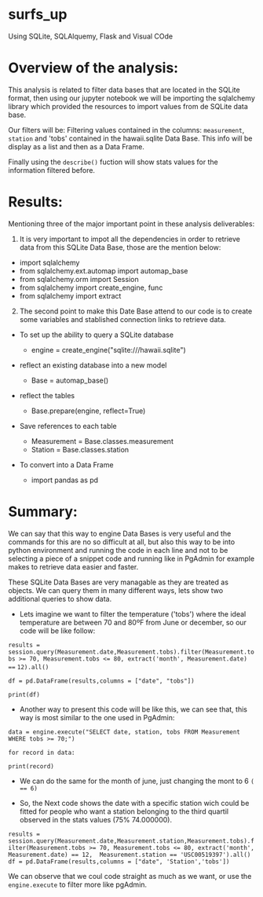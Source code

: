 # surfs_up
Using SQLite, SQLAlquemy, Flask and Visual COde

# Overview of the analysis:
This analysis is related to filter data bases that are located in the SQLite format, then using our jupyter notebook we will be importing the sqlalchemy library which provided the resources to import values from de SQLite data base.

Our filters will be: Filtering values contained in the columns: `measurement`, `station` and 'tobs' contained in the hawaii.sqlite Data Base.
This info will be display as a list and then as a Data Frame.

Finally using the `describe()` fuction will show stats values for the information filtered before.

# Results: 
Mentioning three of the major important point in these analysis deliverables:
1. It is very important to impot all the dependencies in order to retrieve data from this SQLite Data Base, those are the mention below:
  + import sqlalchemy
  + from sqlalchemy.ext.automap import automap_base
  + from sqlalchemy.orm import Session
  + from sqlalchemy import create_engine, func
  + from sqlalchemy import extract

2. The second point to make this Date Base attend to our code is to create some variables and stablished connection links to retrieve data.

- To set up the ability to query a SQLite database
  + engine = create_engine("sqlite:///hawaii.sqlite")
  
- reflect an existing database into a new model
  + Base = automap_base()
  
- reflect the tables
  + Base.prepare(engine, reflect=True)

- Save references to each table
  + Measurement = Base.classes.measurement
  + Station = Base.classes.station

- To convert into a Data Frame
  + import pandas as pd

# Summary:

We can say that this way to engine Data Bases is very useful and the commands for this are no so difficult at all, but also this way to be into python environment and running the code in each line and not to be selecting a piece of a snippet code and running like in PgAdmin for example makes to retrieve data easier and faster. 

These SQLite Data Bases are very managable as they are treated as objects. We can query them in many different ways, lets show two additional queries to show data.

+ Lets imagine we want to filter the temperature ('tobs') where the ideal temperature are between 70 and 80ºF from June or december, so our code will be like follow:

`results = session.query(Measurement.date,Measurement.tobs).filter(Measurement.tobs >= 70, Measurement.tobs <= 80, extract('month', Measurement.date) ==`    `12).all()`

`df = pd.DataFrame(results,columns = ["date", "tobs"])`

`print(df)`

+ Another way to present this code will be like this, we can see that, this way is most similar to the one used in PgAdmin:

`data = engine.execute("SELECT date, station, tobs FROM Measurement WHERE tobs >= 70;")`

`for record in data:`
   
   `print(record)`

+ We can do the same for the month of june, just changing the mont to 6 `( == 6)`

+ So, the Next code shows the date with a specific station wich could be fitted for people who want a station belonging to the third quartil observed in the stats values (75%	74.000000).

`results = session.query(Measurement.date,Measurement.station,Measurement.tobs).filter(Measurement.tobs >= 70, Measurement.tobs <= 80, extract('month',` `Measurement.date) == 12,  Measurement.station == 'USC00519397').all()`
`df = pd.DataFrame(results,columns = ["date", 'Station','tobs'])`
 
 We can observe that we coul code straight as much as we want, or use the `engine.execute` to filter more like pgAdmin.
 
 
